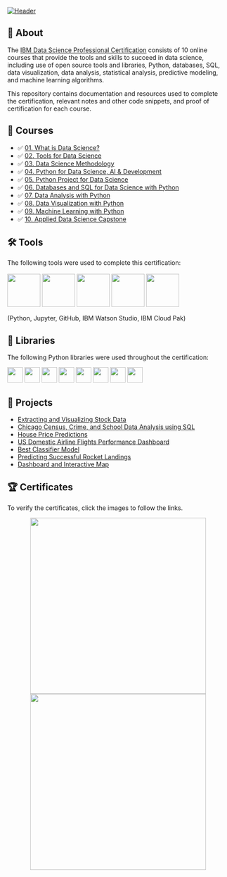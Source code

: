 [![Header](https://user-images.githubusercontent.com/84391594/152703941-8c1b3e93-7358-4274-8c7d-b152d3132814.png)](https://www.coursera.org/professional-certificates/ibm-data-science)


## 📄 About
The <a href="https://www.coursera.org/professional-certificates/ibm-data-science">IBM Data Science Professional Certification</a> consists of 10 online courses that provide the tools and skills to succeed in data science, including use of open source tools and libraries, Python, databases, SQL, data visualization, data analysis, statistical analysis, predictive modeling, and machine learning algorithms. 

This repository contains documentation and resources used to complete the certification, relevant notes and other code snippets, and proof of certification for each course.


## 📑 Courses
- :white_check_mark: [01. What is Data Science?](1-%20What%20is%20Data%20Science/)
- :white_check_mark: [02. Tools for Data Science](02.%20Tools%20for%20Data%20Science/)
- :white_check_mark: [03. Data Science Methodology](03.%20Data%20Science%20Methodology)
- :white_check_mark: [04. Python for Data Science, AI & Development](04.%20Python%20for%20Data%20Science%2C%20AI%20%26%20Development/)
- :white_check_mark: [05. Python Project for Data Science](05.%20Python%20Project%20for%20Data%20Science/)
- :white_check_mark: [06. Databases and SQL for Data Science with Python](06.%20Databases%20and%20SQL%20for%20Data%20Science%20with%20Python/)
- :white_check_mark: [07. Data Analysis with Python](07.%20Data%20Analysis%20with%20Python/)
- :white_check_mark: [08. Data Visualization with Python](08.%20Data%20Visualization%20with%20Python/)
- :white_check_mark: [09. Machine Learning with Python](09.%20Machine%20Learning%20with%20Python/)
- :white_check_mark: [10. Applied Data Science Capstone](10.%20Applied%20Data%20Science%20Capstone/)

## 🛠️ Tools
The following tools were used to complete this certification: <br> <br>
  <img src="https://user-images.githubusercontent.com/84391594/152705364-f16bb223-41aa-4510-8113-51171dfe9953.png" height="75">
  <img src="https://user-images.githubusercontent.com/84391594/152705271-083f8784-b3c9-4065-9733-ea3fa8ad5a7a.png" height="75">
  <img src="https://user-images.githubusercontent.com/84391594/152705273-adffe1bf-b509-44d0-b3ac-671cce5071df.svg" height="75">
  <img src="https://user-images.githubusercontent.com/84391594/152705324-68f777a0-3875-4b65-ae96-646643284541.png" height="75">
  <img src="https://user-images.githubusercontent.com/84391594/152705298-bb170d32-3dd0-4ad4-8221-8b7b029116b4.png" height="75">
</p>
(Python, Jupyter, GitHub, IBM Watson Studio, IBM Cloud Pak)

## 📖 Libraries
The following Python libraries were used throughout the certification: <br> 
<p align="left">
  <img  src="https://user-images.githubusercontent.com/84391594/152706127-ce41990f-2588-472a-b5df-6b403a5947e6.png" height="35">
  <img  src="https://user-images.githubusercontent.com/84391594/152706130-5577011e-ecb3-47aa-af73-f6bd1bda05bc.png" height="35">
  <img  src="https://user-images.githubusercontent.com/84391594/152706132-5939da7e-7d1e-43b8-9c46-2d3fe5198dda.png" height="35">
  <img  src="https://user-images.githubusercontent.com/84391594/152706135-85cdd35e-922a-414a-a198-c670fbf8fb25.svg" height="35">
  <img  src="https://user-images.githubusercontent.com/84391594/152706148-36f27f03-1967-45d1-82d8-f6c149c6f21c.svg" height="35">
  <img  src="https://user-images.githubusercontent.com/84391594/152706211-7966848a-a2e1-4c4a-bc08-594a4ca6ff07.png" height="35">
  <img  src="https://user-images.githubusercontent.com/84391594/152706214-d018bc5e-1477-4de2-94d7-5c0886e0477d.png" height="35">
  <img  src="https://user-images.githubusercontent.com/84391594/152706217-c0cfd9d8-22ad-4c3b-9ac7-70a6cf2799f7.png" height="35"> <br>
</p>

## 📂 Projects
- [Extracting and Visualizing Stock Data](https://github.com/DanielBarnes18/IBM-Data-Science-Professional-Certificate/blob/main/05.%20Python%20Project%20for%20Data%20Science/Final%20Assignment.ipynb)
- [Chicago Census, Crime, and School Data Analysis using SQL](https://github.com/DanielBarnes18/IBM-Data-Science-Professional-Certificate/blob/main/06.%20Databases%20and%20SQL%20for%20Data%20Science%20with%20Python/05.%20Course%20Assignment/)
- [House Price Predictions](https://github.com/DanielBarnes18/IBM-Data-Science-Professional-Certificate/blob/main/07.%20Data%20Analysis%20with%20Python/Final%20Assignment%20-%20House%20Price%20Predictions.ipynb)
- [US Domestic Airline Flights Performance Dashboard](https://github.com/DanielBarnes18/IBM-Data-Science-Professional-Certificate/tree/main/08.%20Data%20Visualization%20with%20Python/Final%20Assignment)
- [Best Classifier Model](https://github.com/DanielBarnes18/IBM-Data-Science-Professional-Certificate/blob/main/09.%20Machine%20Learning%20with%20Python/Final%20Project/Machine%20Learning%20with%20Python%20-%20The%20Best%20Classifier.ipynb)
- [Predicting Successful Rocket Landings](https://github.com/DanielBarnes18/IBM-Data-Science-Professional-Certificate/tree/main/10.%20Applied%20Data%20Science%20Capstone)
- [Dashboard and Interactive Map](https://github.com/DanielBarnes18/IBM-Data-Science-Professional-Certificate/tree/main/10.%20Applied%20Data%20Science%20Capstone/04.%20Interactive%20Visual%20Analytics)


## 🏆 Certificates 
To verify the certificates, click the images to follow the links.

<p align="middle">
  <a href="https://coursera.org/share/50979ab49c9c006f9bf43312ea3c24b8"><img src="https://user-images.githubusercontent.com/84391594/161432598-5ebd00a7-7994-4a61-88af-c34fd7bebdc0.png" height="400"></a>
  <a href="https://www.credly.com/badges/84b5d883-02e1-41d4-ba10-643ba6747b1e/public_url"><img src="https://user-images.githubusercontent.com/84391594/161432660-f158f03d-c164-43d4-92c6-b728868200e9.png" height="400"></a>